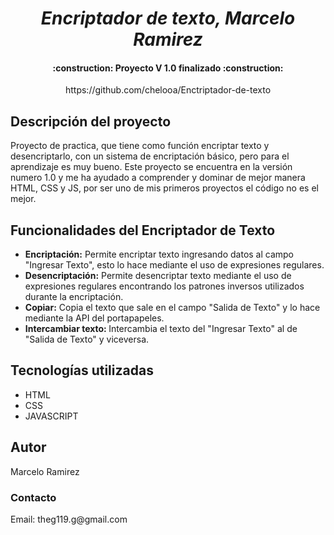 <h1 align="center"><em>Encriptador de texto, Marcelo Ramirez </em></h1>
<h4 align="center">
:construction: Proyecto V 1.0 finalizado :construction:
</h4>
  <p align="center"><a>https://github.com/chelooa/Enctriptador-de-texto</a></p>
<h2>Descripción del proyecto</h2>
<p>Proyecto de practica, que tiene como función encriptar texto y desencriptarlo, con un sistema de encriptación básico, pero para el
  aprendizaje es muy bueno. Este proyecto se encuentra en la versión numero 1.0 y me ha ayudado a comprender y dominar de mejor manera 
  HTML, CSS y JS, por ser uno de mis primeros proyectos el código no es el mejor.</p>
<h2>Funcionalidades del Encriptador de Texto</h2>
<ul>
  <li><b>Encriptación:</b> Permite encriptar texto ingresando datos al campo "Ingresar Texto", esto lo hace mediante el uso de expresiones regulares.</li>
  <li><b>Desencriptación:</b> Permite desencriptar texto mediante el uso de expresiones regulares encontrando los patrones inversos utilizados durante la encriptación.</li>
  <li><b>Copiar:</b> Copia el texto que sale en el campo "Salida de Texto" y lo hace mediante la API del portapapeles.</li>
  <li><b>Intercambiar texto: </b> Intercambia el texto del "Ingresar Texto" al de "Salida de Texto" y viceversa.</li>
</ul>
<h2>Tecnologías utilizadas</h2>
<ul>
  <li>HTML</li>
  <li>CSS</li>
  <li>JAVASCRIPT</li>
</ul>
<h2>Autor</h2>
<p>Marcelo Ramirez</p>
<h3>Contacto</h3>
<p>Email: theg119.g@gmail.com</p>


